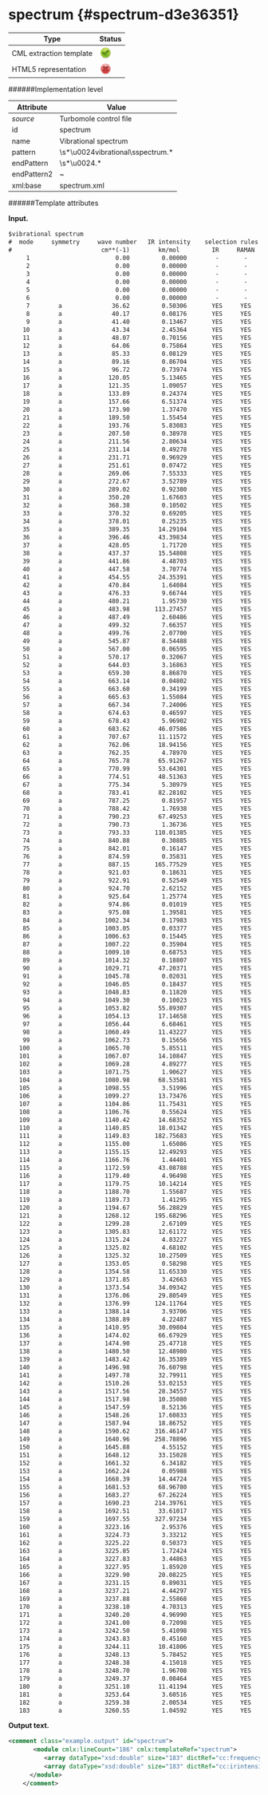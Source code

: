 # spectrum {#spectrum-d3e36351}


| Type                                                                                                                                                                                                  | Status                                                                                                                                                                                                |
|----|----|
| CML extraction template                                                                                                                                                                               | ![](/imgs/Total.png)                                                                                                                                                                                  |
| HTML5 representation                                                                                                                                                                                  | ![](/imgs/None.png)                                                                                                                                                                                   |

######Implementation level

| Attribute                                                                                                                                                                                             | Value                                                                                                                                                                                                 |
|----|----|
| *source*                                                                                                                                                                                              | Turbomole control file                                                                                                                                                                                |
| id                                                                                                                                                                                                    | spectrum                                                                                                                                                                                              |
| name                                                                                                                                                                                                  | Vibrational spectrum                                                                                                                                                                                  |
| pattern                                                                                                                                                                                               | \\s\*\\u0024vibrational\\sspectrum.\*                                                                                                                                                                 |
| endPattern                                                                                                                                                                                            | \\s\*\\u0024.\*                                                                                                                                                                                       |
| endPattern2                                                                                                                                                                                           | \~                                                                                                                                                                                                    |
| xml:base                                                                                                                                                                                              | spectrum.xml                                                                                                                                                                                          |

######Template attributes

**Input.**

    $vibrational spectrum
    #  mode     symmetry     wave number   IR intensity    selection rules
    #                         cm**(-1)        km/mol         IR     RAMAN
         1                        0.00         0.00000        -       -
         2                        0.00         0.00000        -       -
         3                        0.00         0.00000        -       -
         4                        0.00         0.00000        -       -
         5                        0.00         0.00000        -       -
         6                        0.00         0.00000        -       -
         7        a              36.62         0.50306       YES     YES
         8        a              40.17         0.08176       YES     YES
         9        a              41.40         0.13467       YES     YES
        10        a              43.34         2.45364       YES     YES
        11        a              48.07         0.70156       YES     YES
        12        a              64.06         0.75864       YES     YES
        13        a              85.33         0.08129       YES     YES
        14        a              89.16         0.86704       YES     YES
        15        a              96.72         0.73974       YES     YES
        16        a             120.05         5.13465       YES     YES
        17        a             121.35         1.09057       YES     YES
        18        a             133.89         0.24374       YES     YES
        19        a             157.66         6.51374       YES     YES
        20        a             173.90         1.37470       YES     YES
        21        a             189.50         1.55454       YES     YES
        22        a             193.76         5.83083       YES     YES
        23        a             207.50         0.38978       YES     YES
        24        a             211.56         2.80634       YES     YES
        25        a             231.14         0.49278       YES     YES
        26        a             231.71         0.96929       YES     YES
        27        a             251.61         0.07472       YES     YES
        28        a             269.06         7.55333       YES     YES
        29        a             272.67         3.52789       YES     YES
        30        a             289.02         0.92380       YES     YES
        31        a             350.20         1.67603       YES     YES
        32        a             368.38         0.10502       YES     YES
        33        a             370.32         0.69205       YES     YES
        34        a             378.01         0.25235       YES     YES
        35        a             389.35        14.29104       YES     YES
        36        a             396.46        43.39834       YES     YES
        37        a             428.05         1.71720       YES     YES
        38        a             437.37        15.54808       YES     YES
        39        a             441.86         4.48703       YES     YES
        40        a             447.58         3.70774       YES     YES
        41        a             454.55        24.35391       YES     YES
        42        a             470.84         1.64084       YES     YES
        43        a             476.33         9.66744       YES     YES
        44        a             480.21         1.95730       YES     YES
        45        a             483.98       113.27457       YES     YES
        46        a             487.49         2.60486       YES     YES
        47        a             499.32         7.66357       YES     YES
        48        a             499.76         2.07700       YES     YES
        49        a             545.87         8.54488       YES     YES
        50        a             567.00         0.06595       YES     YES
        51        a             570.17         0.32067       YES     YES
        52        a             644.03         3.16863       YES     YES
        53        a             659.30         8.86870       YES     YES
        54        a             663.14         0.04802       YES     YES
        55        a             663.60         0.34199       YES     YES
        56        a             665.63         1.55084       YES     YES
        57        a             667.34         7.24006       YES     YES
        58        a             674.63         0.46597       YES     YES
        59        a             678.43         5.96902       YES     YES
        60        a             683.62        46.07586       YES     YES
        61        a             707.67        11.11572       YES     YES
        62        a             762.06        18.94156       YES     YES
        63        a             762.35         4.78970       YES     YES
        64        a             765.78        65.91267       YES     YES
        65        a             770.99        53.64301       YES     YES
        66        a             774.51        48.51363       YES     YES
        67        a             775.34         5.30979       YES     YES
        68        a             783.41        82.28102       YES     YES
        69        a             787.25         0.81957       YES     YES
        70        a             788.42         1.76938       YES     YES
        71        a             790.23        67.49253       YES     YES
        72        a             790.73         1.36736       YES     YES
        73        a             793.33       110.01385       YES     YES
        74        a             840.88         0.30885       YES     YES
        75        a             842.01         0.16147       YES     YES
        76        a             874.59         0.35831       YES     YES
        77        a             887.15       165.77529       YES     YES
        78        a             921.03         0.18631       YES     YES
        79        a             922.91         0.52549       YES     YES
        80        a             924.70         2.62152       YES     YES
        81        a             925.64         1.25774       YES     YES
        82        a             974.86         0.01019       YES     YES
        83        a             975.08         1.39581       YES     YES
        84        a            1002.34         0.17983       YES     YES
        85        a            1003.05         0.03377       YES     YES
        86        a            1006.63         0.15445       YES     YES
        87        a            1007.22         0.35904       YES     YES
        88        a            1009.10         0.68753       YES     YES
        89        a            1014.32         0.18807       YES     YES
        90        a            1029.71        47.20371       YES     YES
        91        a            1045.78         0.02031       YES     YES
        92        a            1046.05         0.18437       YES     YES
        93        a            1048.83         0.11820       YES     YES
        94        a            1049.30         0.10023       YES     YES
        95        a            1053.82        55.89307       YES     YES
        96        a            1054.13        17.14658       YES     YES
        97        a            1056.44         6.68461       YES     YES
        98        a            1060.49        11.43227       YES     YES
        99        a            1062.73         0.15656       YES     YES
       100        a            1065.70         5.85511       YES     YES
       101        a            1067.07        14.10847       YES     YES
       102        a            1069.28         4.89277       YES     YES
       103        a            1071.75         1.90627       YES     YES
       104        a            1080.98        68.53581       YES     YES
       105        a            1098.55         3.51996       YES     YES
       106        a            1099.27        13.73476       YES     YES
       107        a            1104.86        11.75431       YES     YES
       108        a            1106.76         0.55624       YES     YES
       109        a            1140.42        14.68352       YES     YES
       110        a            1140.85        18.01342       YES     YES
       111        a            1149.83       182.75683       YES     YES
       112        a            1155.00         1.65086       YES     YES
       113        a            1155.15        12.49293       YES     YES
       114        a            1166.76         1.44401       YES     YES
       115        a            1172.59        43.08788       YES     YES
       116        a            1179.40         4.96498       YES     YES
       117        a            1179.75        10.14214       YES     YES
       118        a            1188.70         1.55687       YES     YES
       119        a            1189.73         1.41295       YES     YES
       120        a            1194.67        56.28829       YES     YES
       121        a            1268.12       195.68296       YES     YES
       122        a            1299.28         2.67109       YES     YES
       123        a            1305.83        12.61172       YES     YES
       124        a            1315.24         4.83227       YES     YES
       125        a            1325.02         4.68102       YES     YES
       126        a            1325.32        10.27509       YES     YES
       127        a            1353.05         0.58298       YES     YES
       128        a            1354.58        11.65330       YES     YES
       129        a            1371.85         3.42663       YES     YES
       130        a            1373.54        34.09342       YES     YES
       131        a            1376.06        29.80549       YES     YES
       132        a            1376.99       124.11764       YES     YES
       133        a            1388.14         3.93706       YES     YES
       134        a            1388.89         4.22487       YES     YES
       135        a            1410.95        30.09804       YES     YES
       136        a            1474.02        66.67929       YES     YES
       137        a            1474.90        25.47718       YES     YES
       138        a            1480.50        12.48980       YES     YES
       139        a            1483.42        16.35389       YES     YES
       140        a            1496.98        76.60798       YES     YES
       141        a            1497.78        32.79911       YES     YES
       142        a            1510.26        53.02153       YES     YES
       143        a            1517.56        28.34557       YES     YES
       144        a            1517.98        10.35080       YES     YES
       145        a            1547.59         8.52136       YES     YES
       146        a            1548.26        17.60833       YES     YES
       147        a            1587.94        18.86752       YES     YES
       148        a            1590.62       316.46147       YES     YES
       149        a            1640.96       258.78896       YES     YES
       150        a            1645.88         4.55152       YES     YES
       151        a            1648.12        33.15028       YES     YES
       152        a            1661.32         6.34182       YES     YES
       153        a            1662.24         0.05988       YES     YES
       154        a            1668.39        14.44724       YES     YES
       155        a            1681.53        68.96780       YES     YES
       156        a            1683.27        67.26224       YES     YES
       157        a            1690.23       214.39761       YES     YES
       158        a            1692.51        33.61017       YES     YES
       159        a            1697.55       327.97234       YES     YES
       160        a            3223.16         2.95376       YES     YES
       161        a            3224.73         3.33212       YES     YES
       162        a            3225.22         0.50373       YES     YES
       163        a            3225.85         1.72424       YES     YES
       164        a            3227.83         3.44863       YES     YES
       165        a            3227.95         1.85920       YES     YES
       166        a            3229.90        20.08225       YES     YES
       167        a            3231.15         0.89031       YES     YES
       168        a            3237.21         4.44297       YES     YES
       169        a            3237.88         2.55868       YES     YES
       170        a            3238.10         4.70313       YES     YES
       171        a            3240.20         4.96990       YES     YES
       172        a            3241.00         0.72098       YES     YES
       173        a            3242.50         5.41098       YES     YES
       174        a            3243.83         0.45160       YES     YES
       175        a            3244.11        10.41806       YES     YES
       176        a            3248.13         5.78452       YES     YES
       177        a            3248.38         4.15018       YES     YES
       178        a            3248.70         1.96708       YES     YES
       179        a            3249.37         0.08464       YES     YES
       180        a            3251.10        11.41194       YES     YES
       181        a            3253.64         3.60516       YES     YES
       182        a            3259.38         2.00534       YES     YES
       183        a            3260.55         1.04592       YES     YES
        

**Output text.**

```xml
<comment class="example.output" id="spectrum">    
       <module cmlx:lineCount="186" cmlx:templateRef="spectrum">
          <array dataType="xsd:double" size="183" dictRef="cc:frequency">0.0 0.0 0.0 0.0 0.0 0.0 36.62 40.17 41.4 43.34 48.07 64.06 85.33 89.16 96.72 120.05 121.35 133.89 157.66 173.9 189.5 193.76 207.5 211.56 231.14 231.71 251.61 269.06 272.67 289.02 350.2 368.38 370.32 378.01 389.35 396.46 428.05 437.37 441.86 447.58 454.55 470.84 476.33 480.21 483.98 487.49 499.32 499.76 545.87 567.0 570.17 644.03 659.3 663.14 663.6 665.63 667.34 674.63 678.43 683.62 707.67 762.06 762.35 765.78 770.99 774.51 775.34 783.41 787.25 788.42 790.23 790.73 793.33 840.88 842.01 874.59 887.15 921.03 922.91 924.7 925.64 974.86 975.08 1002.34 1003.05 1006.63 1007.22 1009.1 1014.32 1029.71 1045.78 1046.05 1048.83 1049.3 1053.82 1054.13 1056.44 1060.49 1062.73 1065.7 1067.07 1069.28 1071.75 1080.98 1098.55 1099.27 1104.86 1106.76 1140.42 1140.85 1149.83 1155.0 1155.15 1166.76 1172.59 1179.4 1179.75 1188.7 1189.73 1194.67 1268.12 1299.28 1305.83 1315.24 1325.02 1325.32 1353.05 1354.58 1371.85 1373.54 1376.06 1376.99 1388.14 1388.89 1410.95 1474.02 1474.9 1480.5 1483.42 1496.98 1497.78 1510.26 1517.56 1517.98 1547.59 1548.26 1587.94 1590.62 1640.96 1645.88 1648.12 1661.32 1662.24 1668.39 1681.53 1683.27 1690.23 1692.51 1697.55 3223.16 3224.73 3225.22 3225.85 3227.83 3227.95 3229.9 3231.15 3237.21 3237.88 3238.1 3240.2 3241.0 3242.5 3243.83 3244.11 3248.13 3248.38 3248.7 3249.37 3251.1 3253.64 3259.38 3260.55</array>
          <array dataType="xsd:double" size="183" dictRef="cc:irintensity">0.0 0.0 0.0 0.0 0.0 0.0 0.50306 0.08176 0.13467 2.45364 0.70156 0.75864 0.08129 0.86704 0.73974 5.13465 1.09057 0.24374 6.51374 1.3747 1.55454 5.83083 0.38978 2.80634 0.49278 0.96929 0.07472 7.55333 3.52789 0.9238 1.67603 0.10502 0.69205 0.25235 14.29104 43.39834 1.7172 15.54808 4.48703 3.70774 24.35391 1.64084 9.66744 1.9573 113.27457 2.60486 7.66357 2.077 8.54488 0.06595 0.32067 3.16863 8.8687 0.04802 0.34199 1.55084 7.24006 0.46597 5.96902 46.07586 11.11572 18.94156 4.7897 65.91267 53.64301 48.51363 5.30979 82.28102 0.81957 1.76938 67.49253 1.36736 110.01385 0.30885 0.16147 0.35831 165.77529 0.18631 0.52549 2.62152 1.25774 0.01019 1.39581 0.17983 0.03377 0.15445 0.35904 0.68753 0.18807 47.20371 0.02031 0.18437 0.1182 0.10023 55.89307 17.14658 6.68461 11.43227 0.15656 5.85511 14.10847 4.89277 1.90627 68.53581 3.51996 13.73476 11.75431 0.55624 14.68352 18.01342 182.75683 1.65086 12.49293 1.44401 43.08788 4.96498 10.14214 1.55687 1.41295 56.28829 195.68296 2.67109 12.61172 4.83227 4.68102 10.27509 0.58298 11.6533 3.42663 34.09342 29.80549 124.11764 3.93706 4.22487 30.09804 66.67929 25.47718 12.4898 16.35389 76.60798 32.79911 53.02153 28.34557 10.3508 8.52136 17.60833 18.86752 316.46147 258.78896 4.55152 33.15028 6.34182 0.05988 14.44724 68.9678 67.26224 214.39761 33.61017 327.97234 2.95376 3.33212 0.50373 1.72424 3.44863 1.8592 20.08225 0.89031 4.44297 2.55868 4.70313 4.9699 0.72098 5.41098 0.4516 10.41806 5.78452 4.15018 1.96708 0.08464 11.41194 3.60516 2.00534 1.04592</array>
      </module>
    </comment>
```
